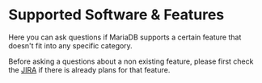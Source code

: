 # Supported Software & Features

Here you can ask questions if MariaDB supports a certain feature that doesn't fit into any specific category.

Before asking a questions about a non existing feature, please first check the [JIRA](https://app.gitbook.com/s/WCInJQ9cmGjq1lsTG91E/development-articles/general-development-information/tools/jira) if there is already plans for that feature.
